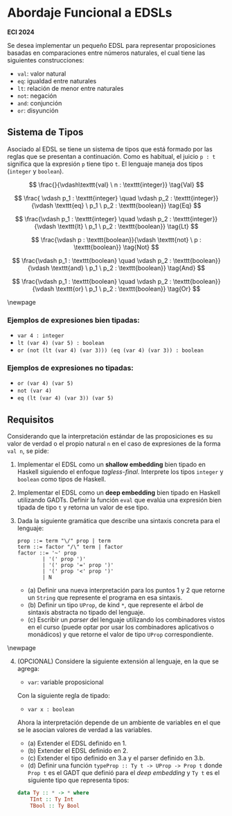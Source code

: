# Abordaje Funcional a EDSLs

**ECI 2024**

Se desea implementar un pequeño EDSL para representar proposiciones basadas en comparaciones entre números naturales, el cual tiene las siguientes construcciones:

- `val`: valor natural
- `eq`: igualdad entre naturales
- `lt`: relación de menor entre naturales
- `not`: negación
- `and`: conjunción
- `or`: disyunción

## Sistema de Tipos

Asociado al EDSL se tiene un sistema de tipos que está formado por las reglas que se presentan a continuación. Como es habitual, el juicio `p : t` significa que la expresión `p` tiene tipo `t`. El lenguaje maneja dos tipos (`integer` y `boolean`).

$$
\frac{}{\vdash\texttt{val} \ n : \texttt{integer}} \tag{Val}
$$

$$
\frac{ \vdash p_1 : \texttt{integer} \quad \vdash p_2 : \texttt{integer}}{\vdash \texttt{eq} \ p_1 \ p_2 : \texttt{boolean}} \tag{Eq}
$$

$$
\frac{\vdash p_1 : \texttt{integer} \quad \vdash p_2 : \texttt{integer}}{\vdash \texttt{lt} \ p_1 \ p_2 : \texttt{boolean}} \tag{Lt}
$$

$$
\frac{\vdash p : \texttt{boolean}}{\vdash \texttt{not} \ p : \texttt{boolean}} \tag{Not}
$$

$$
\frac{\vdash p_1 : \texttt{boolean} \quad \vdash p_2 : \texttt{boolean}}{\vdash \texttt{and} \ p_1 \ p_2 : \texttt{boolean}} \tag{And}
$$

$$
\frac{\vdash p_1 : \texttt{boolean} \quad \vdash p_2 : \texttt{boolean}}{\vdash \texttt{or} \ p_1 \ p_2 : \texttt{boolean}} \tag{Or}
$$

\newpage

### Ejemplos de expresiones bien tipadas:

- `var 4 : integer`
- `lt (var 4) (var 5) : boolean`
- `or (not (lt (var 4) (var 3))) (eq (var 4) (var 3)) : boolean`

### Ejemplos de expresiones no tipadas:

- `or (var 4) (var 5)`
- `not (var 4)`
- `eq (lt (var 4) (var 3)) (var 5)`

## Requisitos

Considerando que la interpretación estándar de las proposiciones es su valor de verdad o el propio natural `n` en el caso de expresiones de la forma `val n`, se pide:

1. Implementar el EDSL como un **shallow embedding** bien tipado en Haskell siguiendo el enfoque *tagless-final*. Interprete los tipos `integer` y `boolean` como tipos de Haskell.

2. Implementar el EDSL como un **deep embedding** bien tipado en Haskell utilizando GADTs. Definir la función `eval` que evalúa una expresión bien tipada de tipo `t` y retorna un valor de ese tipo.

3. Dada la siguiente gramática que describe una sintaxis concreta para el lenguaje:

   ```bnf
   prop ::= term "\/" prop | term
   term ::= factor "/\" term | factor
   factor ::= '~' prop 
           | '(' prop ')' 
           | '(' prop '=' prop ')' 
           | '(' prop '<' prop ')' 
           | N
   ```

   - (a) Definir una nueva interpretación para los puntos 1 y 2 que retorne un `String` que represente el programa en esa sintaxis.
   - (b) Definir un tipo `UProp`, de kind `*`, que represente el árbol de sintaxis abstracta no tipado del lenguaje.
   - (c) Escribir un *parser* del lenguaje utilizando los combinadores vistos en el curso (puede optar por usar los combinadores aplicativos o monádicos) y que retorne el valor de tipo `UProp` correspondiente.

\newpage

4. (OPCIONAL) Considere la siguiente extensión al lenguaje, en la que se agrega:

   - `var`: variable proposicional

   Con la siguiente regla de tipado:

   - `var x : boolean`

   Ahora la interpretación depende de un ambiente de variables en el que se le asocian valores de verdad a las variables.

   - (a) Extender el EDSL definido en 1.
   - (b) Extender el EDSL definido en 2.
   - (c) Extender el tipo definido en 3.a y el parser definido en 3.b.
   - (d) Definir una función `typeProp :: Ty t -> UProp -> Prop t` donde `Prop t` es el GADT que definió para el *deep embedding* y `Ty t` es el siguiente tipo que representa tipos:

   ```haskell
   data Ty :: * -> * where
       TInt :: Ty Int
       TBool :: Ty Bool
   ```
